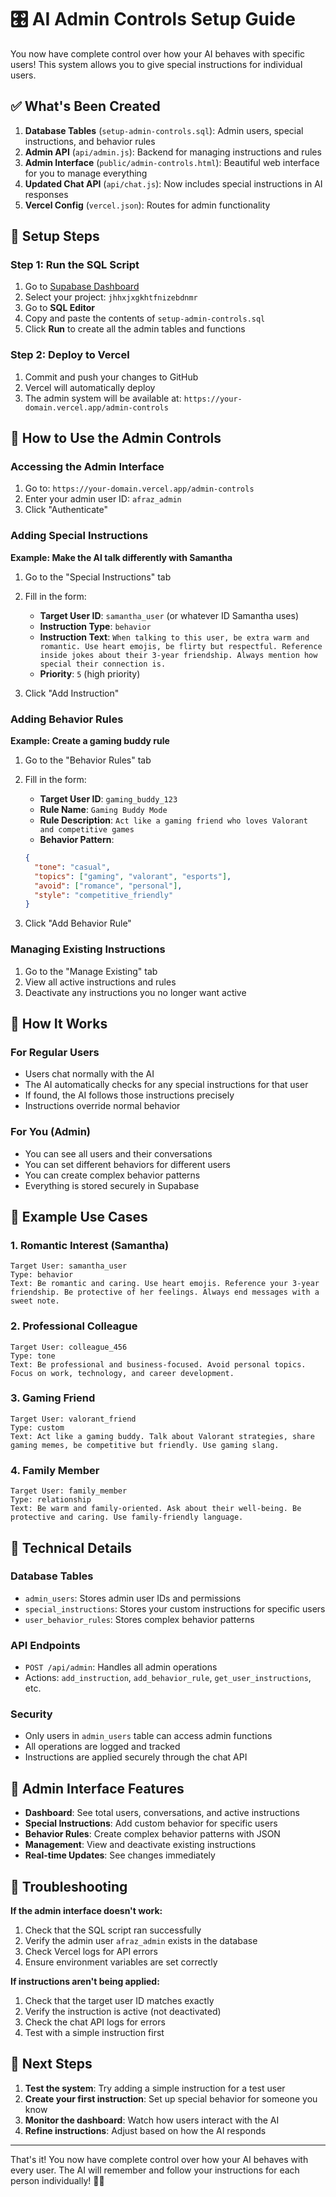 # 🎛️ AI Admin Controls Setup Guide

You now have complete control over how your AI behaves with specific users! This system allows you to give special instructions for individual users.

## ✅ What's Been Created

1. **Database Tables** (`setup-admin-controls.sql`): Admin users, special instructions, and behavior rules
2. **Admin API** (`api/admin.js`): Backend for managing instructions and rules
3. **Admin Interface** (`public/admin-controls.html`): Beautiful web interface for you to manage everything
4. **Updated Chat API** (`api/chat.js`): Now includes special instructions in AI responses
5. **Vercel Config** (`vercel.json`): Routes for admin functionality

## 🚀 Setup Steps

### Step 1: Run the SQL Script

1. Go to [Supabase Dashboard](https://supabase.com/dashboard)
2. Select your project: `jhhxjxgkhtfnizebdnmr`
3. Go to **SQL Editor**
4. Copy and paste the contents of `setup-admin-controls.sql`
5. Click **Run** to create all the admin tables and functions

### Step 2: Deploy to Vercel

1. Commit and push your changes to GitHub
2. Vercel will automatically deploy
3. The admin system will be available at: `https://your-domain.vercel.app/admin-controls`

## 🎯 How to Use the Admin Controls

### Accessing the Admin Interface

1. Go to: `https://your-domain.vercel.app/admin-controls`
2. Enter your admin user ID: `afraz_admin`
3. Click "Authenticate"

### Adding Special Instructions

**Example: Make the AI talk differently with Samantha**

1. Go to the "Special Instructions" tab
2. Fill in the form:
   - **Target User ID**: `samantha_user` (or whatever ID Samantha uses)
   - **Instruction Type**: `behavior`
   - **Instruction Text**: `When talking to this user, be extra warm and romantic. Use heart emojis, be flirty but respectful. Reference inside jokes about their 3-year friendship. Always mention how special their connection is.`
   - **Priority**: `5` (high priority)

3. Click "Add Instruction"

### Adding Behavior Rules

**Example: Create a gaming buddy rule**

1. Go to the "Behavior Rules" tab
2. Fill in the form:
   - **Target User ID**: `gaming_buddy_123`
   - **Rule Name**: `Gaming Buddy Mode`
   - **Rule Description**: `Act like a gaming friend who loves Valorant and competitive games`
   - **Behavior Pattern**: 
   ```json
   {
     "tone": "casual",
     "topics": ["gaming", "valorant", "esports"],
     "avoid": ["romance", "personal"],
     "style": "competitive_friendly"
   }
   ```

3. Click "Add Behavior Rule"

### Managing Existing Instructions

1. Go to the "Manage Existing" tab
2. View all active instructions and rules
3. Deactivate any instructions you no longer want active

## 🧠 How It Works

### For Regular Users
- Users chat normally with the AI
- The AI automatically checks for any special instructions for that user
- If found, the AI follows those instructions precisely
- Instructions override normal behavior

### For You (Admin)
- You can see all users and their conversations
- You can set different behaviors for different users
- You can create complex behavior patterns
- Everything is stored securely in Supabase

## 📝 Example Use Cases

### 1. Romantic Interest (Samantha)
```
Target User: samantha_user
Type: behavior
Text: Be romantic and caring. Use heart emojis. Reference your 3-year friendship. Be protective of her feelings. Always end messages with a sweet note.
```

### 2. Professional Colleague
```
Target User: colleague_456
Type: tone
Text: Be professional and business-focused. Avoid personal topics. Focus on work, technology, and career development.
```

### 3. Gaming Friend
```
Target User: valorant_friend
Type: custom
Text: Act like a gaming buddy. Talk about Valorant strategies, share gaming memes, be competitive but friendly. Use gaming slang.
```

### 4. Family Member
```
Target User: family_member
Type: relationship
Text: Be warm and family-oriented. Ask about their well-being. Be protective and caring. Use family-friendly language.
```

## 🔧 Technical Details

### Database Tables
- `admin_users`: Stores admin user IDs and permissions
- `special_instructions`: Stores your custom instructions for specific users
- `user_behavior_rules`: Stores complex behavior patterns

### API Endpoints
- `POST /api/admin`: Handles all admin operations
- Actions: `add_instruction`, `add_behavior_rule`, `get_user_instructions`, etc.

### Security
- Only users in `admin_users` table can access admin functions
- All operations are logged and tracked
- Instructions are applied securely through the chat API

## 🎨 Admin Interface Features

- **Dashboard**: See total users, conversations, and active instructions
- **Special Instructions**: Add custom behavior for specific users
- **Behavior Rules**: Create complex behavior patterns with JSON
- **Management**: View and deactivate existing instructions
- **Real-time Updates**: See changes immediately

## 🐛 Troubleshooting

**If the admin interface doesn't work:**
1. Check that the SQL script ran successfully
2. Verify the admin user `afraz_admin` exists in the database
3. Check Vercel logs for API errors
4. Ensure environment variables are set correctly

**If instructions aren't being applied:**
1. Check that the target user ID matches exactly
2. Verify the instruction is active (not deactivated)
3. Check the chat API logs for errors
4. Test with a simple instruction first

## 🚀 Next Steps

1. **Test the system**: Try adding a simple instruction for a test user
2. **Create your first instruction**: Set up special behavior for someone you know
3. **Monitor the dashboard**: Watch how users interact with the AI
4. **Refine instructions**: Adjust based on how the AI responds

---

That's it! You now have complete control over how your AI behaves with every user. The AI will remember and follow your instructions for each person individually! 🎯✨ 